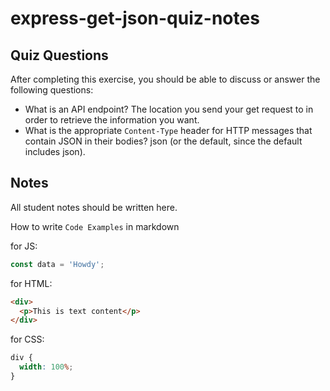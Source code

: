 # express-get-json-quiz-notes

## Quiz Questions

After completing this exercise, you should be able to discuss or answer the following questions:

- What is an API endpoint?
  The location you send your get request to in order to retrieve the information you want.
- What is the appropriate `Content-Type` header for HTTP messages that contain JSON in their bodies?
  json (or the default, since the default includes json).

## Notes

All student notes should be written here.

How to write `Code Examples` in markdown

for JS:

```javascript
const data = 'Howdy';
```

for HTML:

```html
<div>
  <p>This is text content</p>
</div>
```

for CSS:

```css
div {
  width: 100%;
}
```
